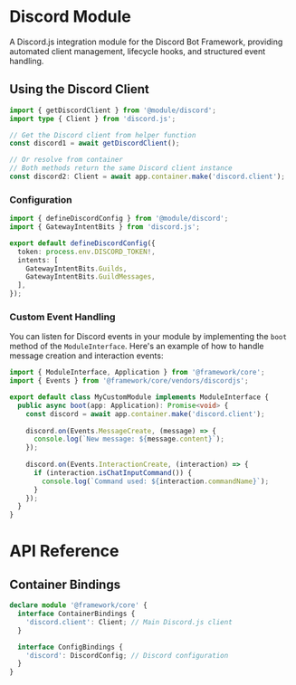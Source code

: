 # Discord Module
A Discord.js integration module for the Discord Bot Framework, providing automated client management, lifecycle hooks, and structured event handling.

## Using the Discord Client
```typescript
import { getDiscordClient } from '@module/discord';
import type { Client } from 'discord.js';

// Get the Discord client from helper function
const discord1 = await getDiscordClient();

// Or resolve from container
// Both methods return the same Discord client instance
const discord2: Client = await app.container.make('discord.client');
```

### Configuration
```ts
import { defineDiscordConfig } from '@module/discord';
import { GatewayIntentBits } from 'discord.js';

export default defineDiscordConfig({
  token: process.env.DISCORD_TOKEN!,
  intents: [
    GatewayIntentBits.Guilds,
    GatewayIntentBits.GuildMessages,
  ],
});
```

### Custom Event Handling
You can listen for Discord events in your module by implementing the `boot` method of the `ModuleInterface`. Here's an example of how to handle message creation and interaction events:

```ts
import { ModuleInterface, Application } from '@framework/core';
import { Events } from '@framework/core/vendors/discordjs';

export default class MyCustomModule implements ModuleInterface {
  public async boot(app: Application): Promise<void> {
    const discord = await app.container.make('discord.client');
    
    discord.on(Events.MessageCreate, (message) => {
      console.log(`New message: ${message.content}`);
    });
    
    discord.on(Events.InteractionCreate, (interaction) => {
      if (interaction.isChatInputCommand()) {
        console.log(`Command used: ${interaction.commandName}`);
      }
    });
  }
}
```

# API Reference
## Container Bindings
```ts
declare module '@framework/core' {
  interface ContainerBindings {
    'discord.client': Client; // Main Discord.js client
  }

  interface ConfigBindings {
    'discord': DiscordConfig; // Discord configuration
  }
}
```
